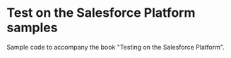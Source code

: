 # Test on the Salesforce Platform samples

Sample code to accompany the book "Testing on the Salesforce Platform".